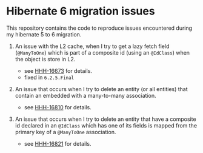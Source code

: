 # Hibernate 6 migration issues

This repository contains the code to reproduce issues encountered during my hibernate 5 to 6 migration.

1. An issue with the L2 cache, when I try to get a lazy fetch field
   (`@ManyToOne`) which is part of a composite id (using an `@IdClass`) when the object is store in L2.
    - see [HHH-16673](https://hibernate.atlassian.net/browse/HHH-16673) for details.
    - fixed in `6.2.5.Final`

2. An issue that occurs when I try to delete an entity (or all entities) that contain an embedded with a many-to-many
   association.
    - see [HHH-16810](https://hibernate.atlassian.net/browse/HHH-16810) for details.

3. An issue that occurs when I try to delete an entity that have a composite id declared in an `@IdClass`
   which has one of its fields is mapped from the primary key of a `@ManyToOne` association.
    - see [HHH-16821](https://hibernate.atlassian.net/browse/HHH-16821) for details.